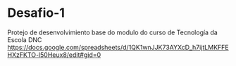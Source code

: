 # Desafio-1
Protejo de desenvolvimiento base do modulo do curso de Tecnología da Escola DNC 
https://docs.google.com/spreadsheets/d/1QK1wnJJK73AYXcD_h7ijtLMKFFEHXzFKTO-l50Heux8/edit#gid=0
